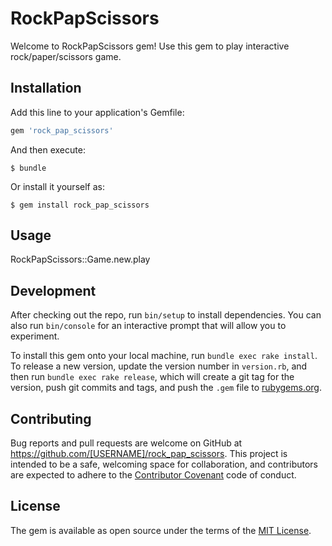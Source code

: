 # RockPapScissors

Welcome to RockPapScissors gem! Use this gem to play interactive rock/paper/scissors game.

## Installation

Add this line to your application's Gemfile:

```ruby
gem 'rock_pap_scissors'
```

And then execute:

    $ bundle

Or install it yourself as:

    $ gem install rock_pap_scissors

## Usage

RockPapScissors::Game.new.play

## Development

After checking out the repo, run `bin/setup` to install dependencies. You can also run `bin/console` for an interactive prompt that will allow you to experiment.

To install this gem onto your local machine, run `bundle exec rake install`. To release a new version, update the version number in `version.rb`, and then run `bundle exec rake release`, which will create a git tag for the version, push git commits and tags, and push the `.gem` file to [rubygems.org](https://rubygems.org).

## Contributing

Bug reports and pull requests are welcome on GitHub at https://github.com/[USERNAME]/rock_pap_scissors. This project is intended to be a safe, welcoming space for collaboration, and contributors are expected to adhere to the [Contributor Covenant](http://contributor-covenant.org) code of conduct.


## License

The gem is available as open source under the terms of the [MIT License](http://opensource.org/licenses/MIT).

